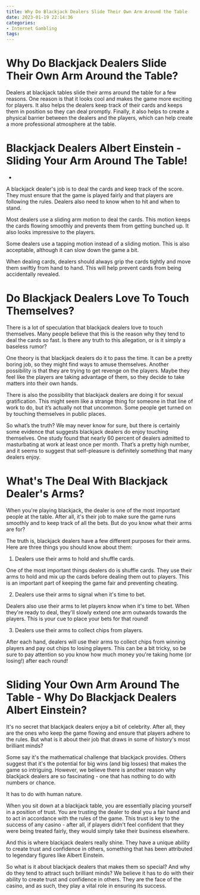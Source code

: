 ```yaml
---
title: Why Do Blackjack Dealers Slide Their Own Arm Around the Table
date: 2023-01-19 22:14:36
categories:
- Internet Gambling
tags:
---
```



#  Why Do Blackjack Dealers Slide Their Own Arm Around the Table?

Dealers at blackjack tables slide their arms around the table for a few reasons. One reason is that it looks cool and makes the game more exciting for players. It also helps the dealers keep track of their cards and keeps them in position so they can deal promptly. Finally, it also helps to create a physical barrier between the dealers and the players, which can help create a more professional atmosphere at the table.

#  Blackjack Dealers Albert Einstein - Sliding Your Arm Around The Table!

-

A blackjack dealer's job is to deal the cards and keep track of the score. They must ensure that the game is played fairly and that players are following the rules. Dealers also need to know when to hit and when to stand.

Most dealers use a sliding arm motion to deal the cards. This motion keeps the cards flowing smoothly and prevents them from getting bunched up. It also looks impressive to the players.

Some dealers use a tapping motion instead of a sliding motion. This is also acceptable, although it can slow down the game a bit.

When dealing cards, dealers should always grip the cards tightly and move them swiftly from hand to hand. This will help prevent cards from being accidentally revealed.

#  Do Blackjack Dealers Love To Touch Themselves?

There is a lot of speculation that blackjack dealers love to touch themselves. Many people believe that this is the reason why they tend to deal the cards so fast. Is there any truth to this allegation, or is it simply a baseless rumor?

One theory is that blackjack dealers do it to pass the time. It can be a pretty boring job, so they might find ways to amuse themselves. Another possibility is that they are trying to get revenge on the players. Maybe they feel like the players are taking advantage of them, so they decide to take matters into their own hands.

There is also the possibility that blackjack dealers are doing it for sexual gratification. This might seem like a strange thing for someone in that line of work to do, but it’s actually not that uncommon. Some people get turned on by touching themselves in public places.

So what’s the truth? We may never know for sure, but there is certainly some evidence that suggests blackjack dealers do enjoy touching themselves. One study found that nearly 60 percent of dealers admitted to masturbating at work at least once per month. That’s a pretty high number, and it seems to suggest that self-pleasure is definitely something that many dealers enjoy.

#  What's The Deal With Blackjack Dealer's Arms?

When you're playing blackjack, the dealer is one of the most important people at the table. After all, it's their job to make sure the game runs smoothly and to keep track of all the bets. But do you know what their arms are for?

The truth is, blackjack dealers have a few different purposes for their arms. Here are three things you should know about them:

1. Dealers use their arms to hold and shuffle cards.

One of the most important things dealers do is shuffle cards. They use their arms to hold and mix up the cards before dealing them out to players. This is an important part of keeping the game fair and preventing cheating.

2. Dealers use their arms to signal when it's time to bet.

Dealers also use their arms to let players know when it's time to bet. When they're ready to deal, they'll slowly extend one arm outwards towards the players. This is your cue to place your bets for that round!

3. Dealers use their arms to collect chips from players.

After each hand, dealers will use their arms to collect chips from winning players and pay out chips to losing players. This can be a bit tricky, so be sure to pay attention so you know how much money you're taking home (or losing!) after each round!

#  Sliding Your Own Arm Around The Table - Why Do Blackjack Dealers Albert Einstein?

It's no secret that blackjack dealers enjoy a bit of celebrity. After all, they are the ones who keep the game flowing and ensure that players adhere to the rules. But what is it about their job that draws in some of history's most brilliant minds?

Some say it's the mathematical challenge that blackjack provides. Others suggest that it's the potential for big wins (and big losses) that makes the game so intriguing. However, we believe there is another reason why blackjack dealers are so fascinating - one that has nothing to do with numbers or chance.

It has to do with human nature.

When you sit down at a blackjack table, you are essentially placing yourself in a position of trust. You are trusting the dealer to deal you a fair hand and to act in accordance with the rules of the game. This trust is key to the success of any casino - after all, if players didn't feel confident that they were being treated fairly, they would simply take their business elsewhere.

And this is where blackjack dealers really shine. They have a unique ability to create trust and confidence in others, something that has been attributed to legendary figures like Albert Einstein.

So what is it about blackjack dealers that makes them so special? And why do they tend to attract such brilliant minds? We believe it has to do with their ability to create trust and confidence in others. They are the face of the casino, and as such, they play a vital role in ensuring its success.